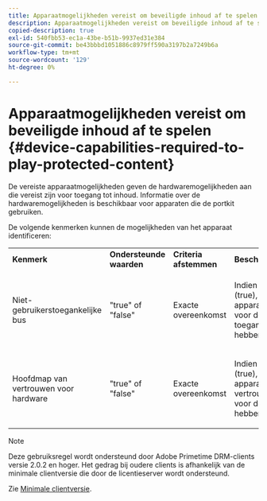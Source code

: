 ```yaml
---
title: Apparaatmogelijkheden vereist om beveiligde inhoud af te spelen
description: Apparaatmogelijkheden vereist om beveiligde inhoud af te spelen
copied-description: true
exl-id: 540fbb53-ec1a-43be-b51b-9937ed31e384
source-git-commit: be43bbbd1051886c8979ff590a3197b2a7249b6a
workflow-type: tm+mt
source-wordcount: '129'
ht-degree: 0%

---
```


# Apparaatmogelijkheden vereist om beveiligde inhoud af te spelen {#device-capabilities-required-to-play-protected-content}

De vereiste apparaatmogelijkheden geven de hardwaremogelijkheden aan die vereist zijn voor toegang tot inhoud. Informatie over de hardwaremogelijkheden is beschikbaar voor apparaten die de portkit gebruiken.

De volgende kenmerken kunnen de mogelijkheden van het apparaat identificeren:

<table id="table_v3n_fks_n4"> 
 <tbody> 
  <tr> 
   <td><b>Kenmerk</b> </td> 
   <td><b>Ondersteunde waarden</b> </td> 
   <td><b>Criteria afstemmen</b> </td> 
   <td><b>Beschrijving</b> </td> 
  </tr> 
  <tr> 
   <td colname="1" class="- topic/entry "> <p class="- topic/p ">Niet-gebruikerstoegankelijke bus </p> </td> 
   <td colname="2" class="- topic/entry "> <p class="- topic/p ">"true" of "false" </p> </td> 
   <td colname="3" class="- topic/entry "> <p class="- topic/p ">Exacte overeenkomst </p> </td> 
   <td colname="4" class="- topic/entry "> <p class="- topic/p ">Indien waar (true), mag het apparaat geen voor de gebruiker toegankelijke bus hebben. </p> </td> 
  </tr> 
  <tr> 
   <td colname="1" class="- topic/entry "> <p class="- topic/p ">Hoofdmap van vertrouwen voor hardware </p> </td> 
   <td colname="2" class="- topic/entry "> <p class="- topic/p ">"true" of "false" </p> </td> 
   <td colname="3" class="- topic/entry "> <p class="- topic/p ">Exacte overeenkomst </p> </td> 
   <td colname="4" class="- topic/entry "> <p class="- topic/p ">Indien waar (true), moet het apparaat een vertrouwensbasis voor de hardware hebben. </p> </td> 
  </tr> 
 </tbody> 
</table>

>[!NOTE]
>
>Deze gebruiksregel wordt ondersteund door Adobe Primetime DRM-clients versie 2.0.2 en hoger. Het gedrag bij oudere clients is afhankelijk van de minimale clientversie die door de licentieserver wordt ondersteund.
>
>Zie [Minimale clientversie](../../../../protecting-content/setting-up-the-sdk/setup-dev-env.md).

